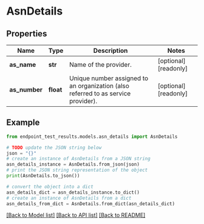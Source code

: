 # AsnDetails


## Properties

Name | Type | Description | Notes
------------ | ------------- | ------------- | -------------
**as_name** | **str** | Name of the provider. | [optional] [readonly] 
**as_number** | **float** | Unique number assigned to an organization (also referred to as service provider). | [optional] [readonly] 

## Example

```python
from endpoint_test_results.models.asn_details import AsnDetails

# TODO update the JSON string below
json = "{}"
# create an instance of AsnDetails from a JSON string
asn_details_instance = AsnDetails.from_json(json)
# print the JSON string representation of the object
print(AsnDetails.to_json())

# convert the object into a dict
asn_details_dict = asn_details_instance.to_dict()
# create an instance of AsnDetails from a dict
asn_details_from_dict = AsnDetails.from_dict(asn_details_dict)
```
[[Back to Model list]](../README.md#documentation-for-models) [[Back to API list]](../README.md#documentation-for-api-endpoints) [[Back to README]](../README.md)


